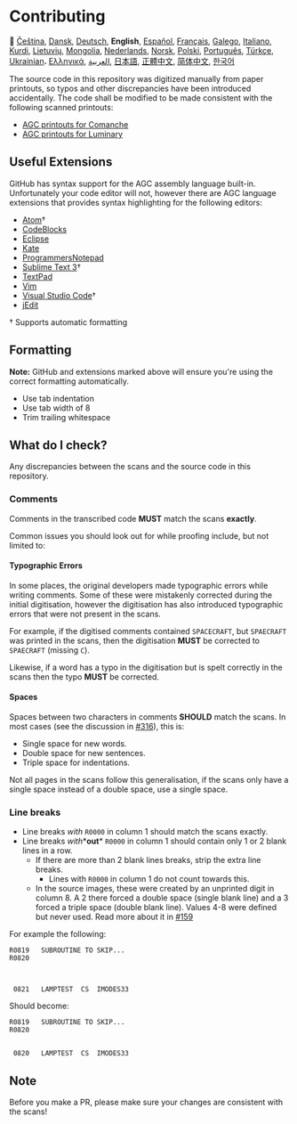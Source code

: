 # Contributing

🎌
[Čeština][CZ],
[Dansk][DA],
[Deutsch][DE],
**English**,
[Español][ES],
[Français][FR],
[Galego][GL],
[Italiano][IT],
[Kurdi][KU],
[Lietuvių][LT],
[Mongolia][MN],
[Nederlands][NL],
[Norsk][NO],
[Polski][PL],
[Português][PT_BR],
[Türkçe][TR],
[Ukrainian][UA]،
[Ελληνικά][GR],
[العربية][AR],
[日本語][JA],
[正體中文][ZH_TW],
[简体中文][ZH_CN],
[한국어][KO_KR]

[AR]:CONTRIBUTING.ar.md
[CZ]:CONTRIBUTING.cz.md
[DA]:CONTRIBUTING.da.md
[DE]:CONTRIBUTING.de.md
[EN]:CONTRIBUTING.md
[ES]:CONTRIBUTING.es.md
[FR]:CONTRIBUTING.fr.md
[GL]:CONTRIBUTING.gl.md
[GR]:CONTRIBUTING.gr.md
[IT]:CONTRIBUTING.it.md
[JA]:CONTRIBUTING.ja.md
[MN]:CONTRIBUTING.mn.md
[KO_KR]:CONTRIBUTING.ko_kr.md
[KU]:CONTRIBUTING.ku.md
[LT]:CONTRIBUTING.lt.md
[MN]:CONTRIBUTING.mn.md
[NL]:CONTRIBUTING.nl.md
[NO]:CONTRIBUTING.no.md
[PL]:CONTRIBUTING.pl.md
[PT_BR]:CONTRIBUTING.pt_br.md
[TR]:CONTRIBUTING.tr.md
[UA]:CONTRIBUTING.ua.md
[ZH_CN]:CONTRIBUTING.zh_cn.md
[ZH_TW]:CONTRIBUTING.zh_tw.md

The source code in this repository was digitized manually from paper printouts, so typos and other discrepancies have been introduced accidentally. The code shall be modified to be made consistent with the following scanned printouts:

- [AGC printouts for Comanche][8]
- [AGC printouts for Luminary][9]

## Useful Extensions

GitHub has syntax support for the AGC assembly language built-in. Unfortunately your code editor will not, however there are AGC language extensions that provides syntax highlighting for the following editors:

- [Atom][Atom]†
- [CodeBlocks][CodeBlocks]
- [Eclipse][Eclipse]
- [Kate][Kate]
- [ProgrammersNotepad][ProgrammersNotepad]
- [Sublime Text 3][Sublime Text]†
- [TextPad][TextPad]
- [Vim][Vim]
- [Visual Studio Code][VisualStudioCode]†
- [jEdit][jEdit]

† Supports automatic formatting

[Atom]:https://github.com/Alhadis/language-agc
[CodeBlocks]:https://github.com/virtualagc/virtualagc/tree/master/Contributed/SyntaxHighlight/CodeBlocks
[Eclipse]:https://github.com/virtualagc/virtualagc/tree/master/Contributed/SyntaxHighlight/Eclipse
[Kate]:https://github.com/virtualagc/virtualagc/tree/master/Contributed/SyntaxHighlight/Kate
[ProgrammersNotepad]:https://github.com/virtualagc/virtualagc/tree/master/Contributed/SyntaxHighlight/ProgrammersNotepad
[Sublime Text]:https://github.com/jimlawton/AGC-Assembly
[TextPad]:https://github.com/virtualagc/virtualagc/tree/master/Contributed/SyntaxHighlight/TextPad
[Vim]:https://github.com/wsdjeg/vim-assembly
[VisualStudioCode]:https://github.com/wopian/agc-assembly
[jEdit]:https://github.com/virtualagc/virtualagc/tree/master/Contributed/SyntaxHighlight/jEdit

## Formatting

**Note:** GitHub and extensions marked above will ensure you're using the correct formatting automatically.

- Use tab indentation
- Use tab width of 8
- Trim trailing whitespace

## What do I check?

Any discrepancies between the scans and the source code in this repository.

### Comments

Comments in the transcribed code **MUST** match the scans **exactly**.

Common issues you should look out for while proofing include, but not limited to:

#### Typographic Errors

In some places, the original developers made typographic errors while writing comments. Some of these were mistakenly corrected during the initial digitisation, however the digitisation has also introduced typographic errors that were not present in the scans.

For example, if the digitised comments contained `SPACECRAFT`, but `SPAECRAFT` was printed in the scans, then the digitisation **MUST** be corrected to `SPAECRAFT` (missing `C`).

Likewise, if a word has a typo in the digitisation but is spelt correctly in the scans then the typo **MUST** be corrected.

#### Spaces

Spaces between two characters in comments **SHOULD** match the scans. In most cases (see the discussion in [#316][10]), this is:

- Single space for new words.
- Double space for new sentences.
- Triple space for indentations.

Not all pages in the scans follow this generalisation, if the scans only have a single space instead of a double space, use a single space.

### Line breaks

- Line breaks *with* `R0000` in column 1 should match the scans exactly.
- Line breaks *with**__out__* `R0000` in column 1 should contain only 1 or 2 blank lines in a row.
  - If there are more than 2 blank lines breaks, strip the extra line breaks.
    - Lines with `R0000` in column 1 do not count towards this.
  - In the source images, these were created by an unprinted digit in column 8. A 2 there forced a double space (single blank line) and a 3 forced a triple space (double blank line). Values 4-8 were defined but never used. Read more about it in [#159][7]

For example the following:

```plain
R0819   SUBROUTINE TO SKIP...
R0820



 0821   LAMPTEST  CS  IMODES33
```

Should become:

```plain
R0819   SUBROUTINE TO SKIP...
R0820


 0820   LAMPTEST  CS  IMODES33
```

## Note

Before you make a PR, please make sure your changes are consistent with the scans!

[0]:https://github.com/chrislgarry/Apollo-11/pull/new/master
[1]:http://www.ibiblio.org/apollo/ScansForConversion/Luminary099/
[2]:http://www.ibiblio.org/apollo/ScansForConversion/Comanche055/
[6]:https://github.com/wopian/agc-assembly#user-settings
[7]:https://github.com/chrislgarry/Apollo-11/issues/159
[8]:http://www.ibiblio.org/apollo/ScansForConversion/Comanche055/
[9]:http://www.ibiblio.org/apollo/ScansForConversion/Luminary099/
[10]:https://github.com/chrislgarry/Apollo-11/pull/316#pullrequestreview-102892741
